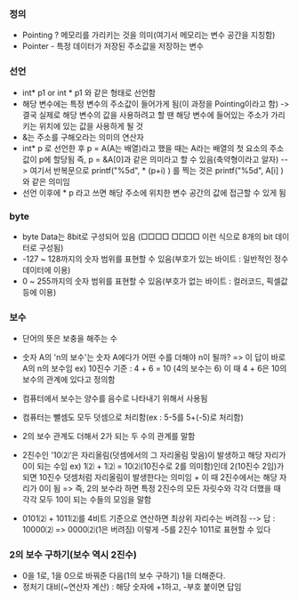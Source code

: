 ### 정의
- Pointing ? 메모리를 가리키는 것을 의미(여기서 메모리는 변수 공간을 지칭함)
- Pointer -  특정 데이터가 저장된 주소값을 저장하는 변수
### 선언
- int* p1 or int * p1 와 같은 형태로 선언함
- 해당 변수에는 특정 변수의 주소값이 들어가게 됨(이 과정을 Pointing이라고 함) -> 결국 실제로 해당 변수의 값을 사용하려고 할 땐 해당 변수에 들어있는 주소가 가리키는 위치에 있는 값을 사용하게 될 것
- &는 주소를 구해오라는 의미의 연산자
 - int* p 로 선언한 후 p = A(A는 배열)라고 했을 때는 A라는 배열의 첫 요소의 주소값이 p에 할당됨 즉, p = &A[0]과 같은 의미라고 할 수 있음(축약형이라고 알자)
--> 여기서 반복문으로 printf("%5d", * (p+i) ) 를 찍는 것은 printf("%5d", A[i] )와 같은 의미임
- 선언 이후에 * p 라고 쓰면 해당 주소에 위치한 변수 공간의 값에 접근할 수 있게 됨


### byte
- byte Data는 8bit로 구성되어 있음 (□□□□ □□□□ 이런 식으로 8개의 bit 데이터로 구성됨)
- -127 ~ 128까지의 숫자 범위를 표현할 수 있음(부호가 있는 바이트 : 일반적인 정수 데이터에 이용)
- 0 ~ 255까지의 숫자 범위를 표현할 수 있음(부호가 없는 바이트 : 컬러코드, 픽셀값 등에 이용)

### 보수
- 단어의 뜻은 보충을 해주는 수
- 숫자 A의 'n의 보수'는 숫자 A에다가 어떤 수를 더해야 n이 될까? => 이 답이 바로 A의 n의 보수임
ex) 10진수 기준 : 4 + 6 = 10 (4의 보수는 6)
이 때 4 + 6은 10의 보수의 관계에 있다고 정의함

- 컴퓨터에서 보수는 양수를 음수로 나타내기 위해서 사용됨
- 컴퓨터는 뺄셈도 모두 덧셈으로 처리함(ex : 5-5를 5+(-5)로 처리함) 

- 2의 보수 관계도 더해서 2가 되는 두 수의 관계를 말함
- 2진수인 '10⑵'은 자리올림(덧셈에서의 그 자리올림 맞음)이 발생하고 해당 자리가 0이 되는 수임
ex)  1⑵ + 1⑵ = 10⑵(10진수로 2를 의미함)인데 2(10진수 2임)가 되면 10진수 덧셈처럼 자리올림이 발생한다는 의미임 + 이 때 2진수에서는 해당 자리가 0이 됨 => 즉, 2의 보수라 하면 특정 2진수의 모든 자릿수와 각각 더했을 때 각각 모두 10이 되는 수들의 모임을 말함
- 0101⑵ + 1011⑵를 4비트 기준으로 연산하면 최상위 자리수는 버려짐
--> 답 : 10000⑵ => 0000⑵(1은 버려짐)
이렇게 -5를 2진수 1011로 표현할 수 있다
### 2의 보수 구하기(보수 역시 2진수)
- 0을 1로, 1을 0으로 바꿔준 다음(1의 보수 구하기) 1을 더해준다.
- 정처기 대비(~연산자 계산) : 해당 숫자에 +1하고, -부호 붙이면 답임